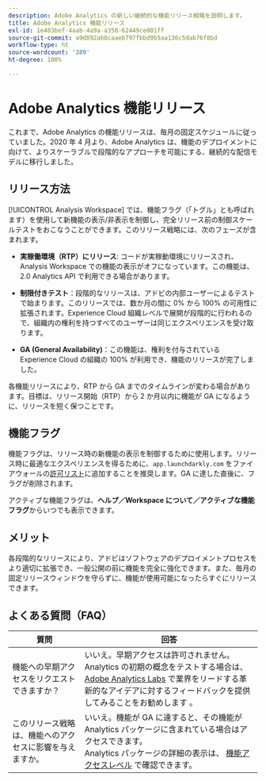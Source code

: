 ```yaml
---
description: Adobe Analytics の新しい継続的な機能リリース戦略を説明します。
title: Adobe Analytics 機能リリース
exl-id: 1e403bef-4aab-4a9a-a358-62449ce801ff
source-git-commit: a9d892ab8caaeb797fbbd9b5aa136c5dab76f8bd
workflow-type: ht
source-wordcount: '389'
ht-degree: 100%

---
```


# Adobe Analytics 機能リリース

これまで、Adobe Analytics の機能リリースは、毎月の固定スケジュールに従っていました。2020 年 4 月より、Adobe Analytics は、機能のデプロイメントに向けて、よりスケーラブルで段階的なアプローチを可能にする、継続的な配信モデルに移行しました。

## リリース方法

[!UICONTROL Analysis Workspace] では、機能フラグ（「トグル」とも呼ばれます）を使用して新機能の表示/非表示を制御し、完全リリース前の制御スケールテストをおこなうことができます。このリリース戦略には、次のフェーズが含まれます。

* **実稼働環境（RTP）にリリース**: コードが実稼動環境にリリースされ、Analysis Workspace での機能の表示がオフになっています。この機能は、2.0 Analytics API で利用できる場合があります。

* **制限付きテスト**：段階的なリリースは、アドビの内部ユーザーによるテストで始まります。このリリースでは、数か月の間に 0% から 100% の可用性に拡張されます。Experience Cloud 組織レベルで展開が段階的に行われるので、組織内の権利を持つすべてのユーザーは同じエクスペリエンスを受け取ります。

* **GA (General Availability)**：この機能は、権利を付与されている Experience Cloud の組織の 100% が利用でき、機能のリリースが完了しました。

各機能リリースにより、RTP から GA までのタイムラインが変わる場合があります。目標は、リリース開始（RTP）から 2 か月以内に機能が GA になるように、リリースを短く保つことです。

## 機能フラグ

機能フラグは、リリース時の新機能の表示を制御するために使用します。リリース時に最適なエクスペリエンスを得るために、`app.launchdarkly.com` をファイアウォールの[許可リスト](/help/technotes/ip-addresses.md)に追加することを推奨します。GA に達した直後に、フラグが削除されます。

アクティブな機能フラグは、**ヘルプ／Workspace について／アクティブな機能フラグ**&#x200B;からいつでも表示できます。

## メリット

各段階的なリリースにより、アドビはソフトウェアのデプロイメントプロセスをより適切に拡張でき、一般公開の前に機能を完全に強化できます。また、毎月の固定リリースウィンドウを守らずに、機能が使用可能になったらすぐにリリースできます。

## よくある質問（FAQ）

| 質問 | 回答 |
| --- | --- |
| 機能への早期アクセスをリクエストできますか？ | いいえ。早期アクセスは許可されません。<br>Analytics の初期の概念をテストする場合は、[Adobe Analytics Labs](/help/analyze/labs.md) で業界をリードする革新的なアイデアに対するフィードバックを提供してみることをお勧めします 。 |
| このリリース戦略は、機能へのアクセスに影響を与えますか。 | いいえ。機能が GA に達すると、その機能が Analytics パッケージに含まれている場合はアクセスできます。<br>Analytics パッケージの詳細の表示は、 [機能アクセスレベル](/help/admin/company/feature-access-levels.md) で確認できます。 |
